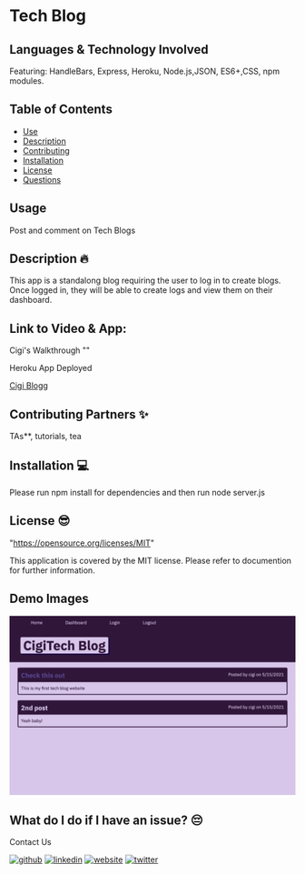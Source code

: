 # Tech Blog 

## Languages & Technology Involved
Featuring: HandleBars, Express, Heroku, Node.js,JSON, ES6+,CSS, npm modules.


## Table of Contents
- [Use](#use)
- [Description](#description)
- [Contributing](#contributing)
- [Installation](#installation)
- [License](#license)
- [Questions](#questions)
## Usage
Post and comment on Tech Blogs

## Description 🔥
This app is a standalong blog requiring the user to log in to create blogs. Once logged in, they will be able to create logs and view them on their dashboard.

## Link to Video & App:
Cigi's Walkthrough ""

Heroku App Deployed

<a href="https://vimeo.com/549777367/eab72ccb8a" rel="nofollow">Cigi Blogg</a>

## Contributing Partners ✨
TAs**, tutorials, tea

## Installation 💻
Please run npm install for dependencies and then run node server.js

## License 😎
"https://opensource.org/licenses/MIT"

This application is covered by the MIT license. Please refer to documention for further information.

## Demo Images
![Demo Image](demo.jpg?raw=true "Demo Image")

## What do I do if I have an issue? 😔
Contact Us <br />


[<img src='https://cdn.jsdelivr.net/npm/simple-icons@3.0.1/icons/github.svg' alt='github' height='30'>](https://github.com/mirrorlessmind)  [<img src='https://cdn.jsdelivr.net/npm/simple-icons@3.0.1/icons/linkedin.svg' alt='linkedin' height='30'>](https://www.linkedin.com/in/mirrorlessmind/)  [<img src='https://cdn.jsdelivr.net/npm/simple-icons@3.0.1/icons/icloud.svg' alt='website' height='30'>](www.mirrorlessmind.com)  [<img src='https://cdn.jsdelivr.net/npm/simple-icons@3.0.1/icons/twitter.svg' alt='twitter' height='30'>](mirrorlessmind)  
